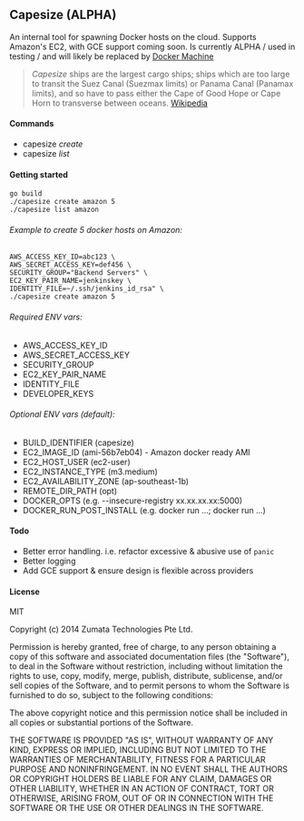 ## Capesize (ALPHA)

An internal tool for spawning Docker hosts on the cloud. Supports Amazon's EC2, with GCE support coming soon. Is currently ALPHA / used in testing / and will likely be replaced by [Docker Machine](https://github.com/docker/machine)

> *Capesize* ships are the largest cargo ships; ships which are too large to transit the Suez Canal (Suezmax limits) or Panama Canal (Panamax limits), and so have to pass either the Cape of Good Hope or Cape Horn to transverse between oceans. [Wikipedia](http://en.wikipedia.org/wiki/Capesize)

#### Commands
* capesize *create* <provider> <num hosts>
* capesize *list* <provider>

#### Getting started

```
go build
./capesize create amazon 5
./capesize list amazon
```

###### Example to create 5 docker hosts on Amazon:
```
AWS_ACCESS_KEY_ID=abc123 \
AWS_SECRET_ACCESS_KEY=def456 \
SECURITY_GROUP="Backend Servers" \
EC2_KEY_PAIR_NAME=jenkinskey \
IDENTITY_FILE=~/.ssh/jenkins_id_rsa" \
./capesize create amazon 5
```

###### Required ENV vars:

* AWS_ACCESS_KEY_ID
* AWS_SECRET_ACCESS_KEY
* SECURITY_GROUP
* EC2_KEY_PAIR_NAME
* IDENTITY_FILE
* DEVELOPER_KEYS

###### Optional ENV vars (default):

* BUILD_IDENTIFIER (capesize)
* EC2_IMAGE_ID (ami-56b7eb04) - Amazon docker ready AMI
* EC2_HOST_USER (ec2-user)
* EC2_INSTANCE_TYPE (m3.medium)
* EC2_AVAILABILITY_ZONE (ap-southeast-1b)
* REMOTE_DIR_PATH (opt)
* DOCKER_OPTS (e.g. --insecure-registry xx.xx.xx.xx:5000)
* DOCKER_RUN_POST_INSTALL (e.g. docker run ...; docker run ...)

#### Todo
* Better error handling. i.e. refactor excessive & abusive use of `panic`
* Better logging
* Add GCE support & ensure design is flexible across providers

#### License
MIT

Copyright (c) 2014 Zumata Technologies Pte Ltd.

Permission is hereby granted, free of charge, to any person obtaining a copy of this software and associated documentation files (the "Software"), to deal in the Software without restriction, including without limitation the rights to use, copy, modify, merge, publish, distribute, sublicense, and/or sell copies of the Software, and to permit persons to whom the Software is furnished to do so, subject to the following conditions:

The above copyright notice and this permission notice shall be included in all copies or substantial portions of the Software.

THE SOFTWARE IS PROVIDED "AS IS", WITHOUT WARRANTY OF ANY KIND, EXPRESS OR IMPLIED, INCLUDING BUT NOT LIMITED TO THE WARRANTIES OF MERCHANTABILITY, FITNESS FOR A PARTICULAR PURPOSE AND NONINFRINGEMENT. IN NO EVENT SHALL THE AUTHORS OR COPYRIGHT HOLDERS BE LIABLE FOR ANY CLAIM, DAMAGES OR OTHER LIABILITY, WHETHER IN AN ACTION OF CONTRACT, TORT OR OTHERWISE, ARISING FROM, OUT OF OR IN CONNECTION WITH THE SOFTWARE OR THE USE OR OTHER DEALINGS IN THE SOFTWARE.
